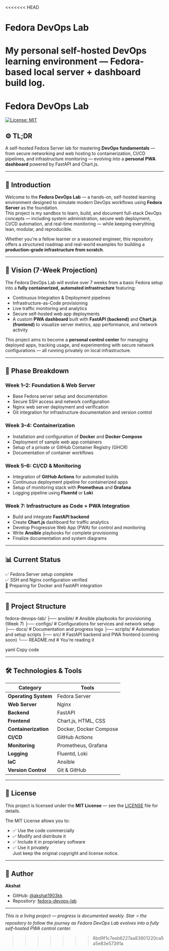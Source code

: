 <<<<<<< HEAD
# Fedora DevOps Lab
My personal self-hosted DevOps learning environment — Fedora-based local server + dashboard build log.
=======
# **Fedora DevOps Lab**
[![License: MIT](https://img.shields.io/badge/License-MIT-yellow.svg)](https://opensource.org/licenses/MIT)

## ⚙️ **TL;DR**
A self-hosted Fedora Server lab for mastering **DevOps fundamentals** — from secure networking and web hosting to containerization, CI/CD pipelines, and infrastructure monitoring — evolving into a **personal PWA dashboard** powered by FastAPI and Chart.js.

---

## 🧠 **Introduction**
Welcome to the **Fedora DevOps Lab** — a hands-on, self-hosted learning environment designed to simulate modern DevOps workflows using **Fedora Server** as the foundation.  
This project is my sandbox to learn, build, and document full-stack DevOps concepts — including system administration, secure web deployment, CI/CD automation, and real-time monitoring — while keeping everything lean, modular, and reproducible.

Whether you're a fellow learner or a seasoned engineer, this repository offers a structured roadmap and real-world examples for building a **production-grade infrastructure from scratch**.

---

## 🚀 **Vision (7-Week Projection)**
The Fedora DevOps Lab will evolve over 7 weeks from a basic Fedora setup into a **fully containerized, automated infrastructure** featuring:

- Continuous Integration & Deployment pipelines  
- Infrastructure-as-Code provisioning  
- Live traffic monitoring and analytics  
- Secure self-hosted web app deployments  
- A custom **PWA dashboard** built with **FastAPI (backend)** and **Chart.js (frontend)** to visualize server metrics, app performance, and network activity  

This project aims to become a **personal control center** for managing deployed apps, tracking usage, and experimenting with secure network configurations — all running privately on local infrastructure.

---

## 📅 **Phase Breakdown**

### **Week 1–2: Foundation & Web Server**
- Base Fedora server setup and documentation  
- Secure SSH access and network configuration  
- Nginx web server deployment and verification  
- Git integration for infrastructure documentation and version control  

### **Week 3–4: Containerization**
- Installation and configuration of **Docker** and **Docker Compose**  
- Deployment of sample web app containers  
- Setup of a private or GitHub Container Registry (GHCR)  
- Documentation of container workflows  

### **Week 5–6: CI/CD & Monitoring**
- Integration of **GitHub Actions** for automated builds  
- Continuous deployment pipeline for containerized apps  
- Setup of monitoring stack with **Prometheus** and **Grafana**  
- Logging pipeline using **Fluentd** or **Loki**  

### **Week 7: Infrastructure as Code + PWA Integration**
- Build and integrate **FastAPI backend**  
- Create **Chart.js** dashboard for traffic analytics  
- Develop Progressive Web App (PWA) for control and monitoring  
- Write **Ansible** playbooks for complete provisioning  
- Finalize documentation and system diagrams  

---

## 📊 **Current Status**
✅ Fedora Server setup complete  
✅ SSH and Nginx configuration verified  
🚧 Preparing for Docker and FastAPI integration  

---

## 🧩 **Project Structure**
fedora-devops-lab/
├── ansible/ # Ansible playbooks for provisioning (Week 7)
├── configs/ # Configurations for services and network setup
├── docs/ # Documentation and progress logs
├── scripts/ # Automation and setup scripts
├── src/ # FastAPI backend and PWA frontend (coming soon)
└── README.md # You’re reading it

yaml
Copy code

---

## 🛠️ **Technologies & Tools**
| Category | Tools |
|-----------|--------|
| **Operating System** | Fedora Server |
| **Web Server** | Nginx |
| **Backend** | FastAPI |
| **Frontend** | Chart.js, HTML, CSS |
| **Containerization** | Docker, Docker Compose |
| **CI/CD** | GitHub Actions |
| **Monitoring** | Prometheus, Grafana |
| **Logging** | Fluentd, Loki |
| **IaC** | Ansible |
| **Version Control** | Git & GitHub |

---

## 🧾 **License**
This project is licensed under the **MIT License** — see the [LICENSE](LICENSE) file for details.  

The MIT License allows you to:  
- ✅ Use the code commercially  
- ✅ Modify and distribute it  
- ✅ Include it in proprietary software  
- ✅ Use it privately  
Just keep the original copyright and license notice.

---

## 👤 **Author**
**Akshat**  
- GitHub: [@akshat1903kk](https://github.com/akshat1903kk)  
- Repository: [fedora-devops-lab](https://github.com/akshat1903kk/fedora-devops-lab)  

---

*This is a living project — progress is documented weekly. Star ⭐ the repository to follow the journey as Fedora DevOps Lab evolves into a fully self-hosted PWA control center.*
>>>>>>> 6bd9f1c7eeb6227aa83601220ca5a5e83e57391a
